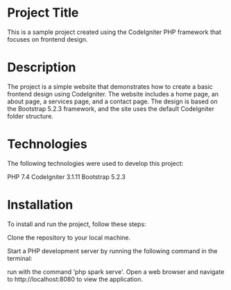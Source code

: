 # Project Title

This is a sample project created using the CodeIgniter PHP framework that focuses on frontend design.

# Description

The project is a simple website that demonstrates how to create a basic frontend design using CodeIgniter. The website includes a home page, an about page, a services page, and a contact page. The design is based on the Bootstrap 5.2.3 framework, and the site uses the default CodeIgniter folder structure.

# Technologies

The following technologies were used to develop this project:

PHP 7.4
CodeIgniter 3.1.11
Bootstrap 5.2.3

# Installation

To install and run the project, follow these steps:

Clone the repository to your local machine.

Start a PHP development server by running the following command in the terminal:

run with the command 'php spark serve'.
Open a web browser and navigate to http://localhost:8080 to view the application.
